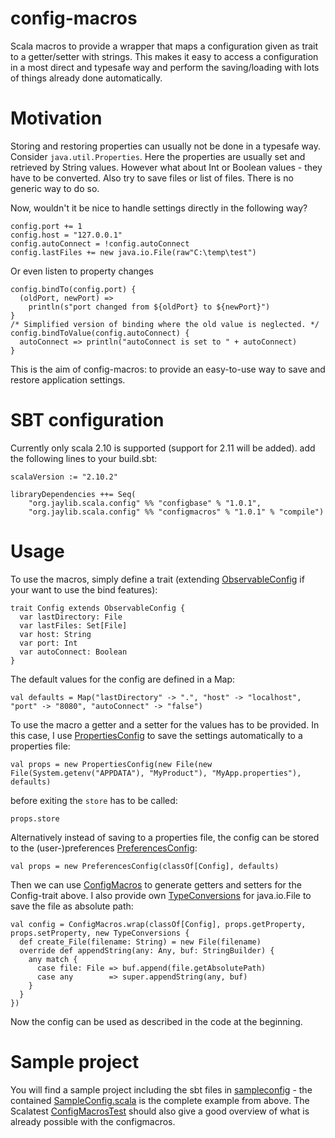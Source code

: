 config-macros
=============

Scala macros to provide a wrapper that maps a configuration given as trait to a getter/setter with strings. This makes it easy to access a configuration in a most direct and typesafe way and perform the saving/loading with lots of things already done automatically.

Motivation
==========

Storing and restoring properties can usually not be done in a typesafe way. Consider `java.util.Properties`. Here the properties are usually set and retrieved by String values. However what about Int or Boolean values - they have to be converted. Also try to save files or list of files. There is no generic way to do so.

Now, wouldn't it be nice to handle settings directly in the following way?

    config.port += 1
	config.host = "127.0.0.1"
	config.autoConnect = !config.autoConnect
	config.lastFiles += new java.io.File(raw"C:\temp\test")
    
Or even listen to property changes

    config.bindTo(config.port) {
      (oldPort, newPort) =>
        println(s"port changed from ${oldPort} to ${newPort}")
    }
    /* Simplified version of binding where the old value is neglected. */
    config.bindToValue(config.autoConnect) {
      autoConnect => println("autoConnect is set to " + autoConnect)
    }
    
This is the aim of config-macros: to provide an easy-to-use way to save and restore application settings.

SBT configuration
=================

Currently only scala 2.10 is supported (support for 2.11 will be added).
add the following lines to your build.sbt:

    scalaVersion := "2.10.2"

    libraryDependencies ++= Seq(
	    "org.jaylib.scala.config" %% "configbase" % "1.0.1",
	    "org.jaylib.scala.config" %% "configmacros" % "1.0.1" % "compile")



Usage
=====

To use the macros, simply define a trait (extending [ObservableConfig](https://github.com/michael72/config-macros/blob/master/config/src/main/scala/org/jaylib/scala/config/ObservableConfig.scala) if your want to use the bind features):

    trait Config extends ObservableConfig {
      var lastDirectory: File
      var lastFiles: Set[File]
      var host: String
      var port: Int
      var autoConnect: Boolean
    }

The default values for the config are defined in a Map:

    val defaults = Map("lastDirectory" -> ".", "host" -> "localhost", "port" -> "8080", "autoConnect" -> "false")

To use the macro a getter and a setter for the values has to be provided. In this case, I use [PropertiesConfig](https://github.com/michael72/config-macros/blob/master/config/src/main/scala/org/jaylib/scala/config/properties/PropertiesConfig.scala) to save the settings automatically to a properties file:
    
    val props = new PropertiesConfig(new File(new File(System.getenv("APPDATA"), "MyProduct"), "MyApp.properties"), defaults)
    
before exiting the `store` has to be called:

    props.store
    
Alternatively instead of saving to a properties file, the config can be stored to the (user-)preferences [PreferencesConfig](https://github.com/michael72/config-macros/blob/master/config/src/main/scala/org/jaylib/scala/config/preferences/PreferencesConfig.scala):

    val props = new PreferencesConfig(classOf[Config], defaults)

Then we can use [ConfigMacros](https://github.com/michael72/config-macros/blob/master/macros/src/main/scala/org/jaylib/scala/config/macros/ConfigMacros.scala) to generate getters and setters for the Config-trait above. I also provide own [TypeConversions](https://github.com/michael72/config-macros/blob/master/config/src/main/scala/org/jaylib/scala/config/convert/TypeConversions.scala) for java.io.File to save the file as absolute path:

    val config = ConfigMacros.wrap(classOf[Config], props.getProperty, props.setProperty, new TypeConversions {
      def create_File(filename: String) = new File(filename)
      override def appendString(any: Any, buf: StringBuilder) {
        any match {
          case file: File => buf.append(file.getAbsolutePath)
          case any        => super.appendString(any, buf)
        }
      }
    })

Now the config can be used as described in the code at the beginning.

Sample project
==============

You will find a sample project including the sbt files in [sampleconfig](https://github.com/michael72/config-macros/blob/master/sampleconfig) - the contained [SampleConfig.scala](https://github.com/michael72/config-macros/blob/master/sampleconfig/src/main/scala/org/jaylib/scala/config/macros/SampleConfig.scala) is the complete example from above. 
The Scalatest [ConfigMacrosTest](https://github.com/michael72/config-macros/blob/master/macrotests/src/test/scala/org/jaylib/scala/config/macros/ConfigMacrosTest.scala) should also give a good overview of what is already possible with the configmacros.
